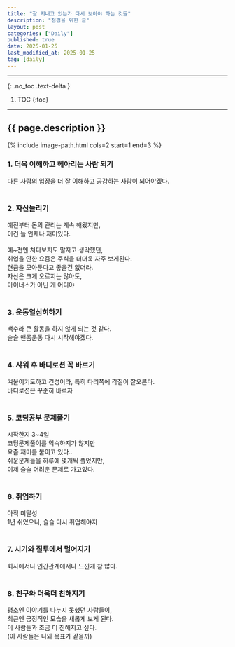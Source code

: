 ```yaml
---
title: "잘 지내고 있는가 다시 보아야 하는 것들"
description: "점검을 위한 글"
layout: post
categories: ["Daily"]
published: true
date: 2025-01-25
last_modified_at: 2025-01-25
tag: [daily]
---
```

---
{: .no_toc .text-delta }

1. TOC
{:toc}
---

<!-- 글의 제목은 ##
    나머지 큰 제목은 ###
    이후 나머지는 3개이상 -->

## {{ page.description }}

{% include image-path.html cols=2 start=1 end=3 %}
​<br>

### 1. 더욱 이해하고 헤아리는 사람 되기
다른 사람의 입장을 더 잘 이해하고 공감하는 사람이 되어야겠다.<br>
​<br>

### 2. 자산늘리기
예전부터 돈의 관리는 계속 해왔지만,<br>
이건 늘 언제나 재미있다.<br>
​<br>
예~전엔 쳐다보지도 말자고 생각했던,<br>
취업을 안한 요즘은 주식을 더더욱 자주 보게된다.<br>
현금을 모아둔다고 좋을건 없더라.<br>
자산은 크게 오르지는 않아도,<br>
마이너스가 아닌 게 어디야<br>
​<br>

### 3. 운동열심히하기
백수라 큰 활동을 하지 않게 되는 것 같다.<br>
슬슬 맨몸운동 다시 시작해야겠다.<br>
​<br>

### 4. 샤워 후 바디로션 꼭 바르기
겨울이기도하고 건성이라, 특히 다리쪽에 각질이 잘오른다.<br>
바디로션은 꾸준히 바르자<br>
​<br>

### 5. 코딩공부 문제풀기
시작한지 3~4일<br>
코딩문제풀이를 익숙하지가 않지만<br>
요즘 재미를 붙이고 있다..<br>
쉬운문제들을 하루에 몇개씩 풀었지만,<br>
이제 슬슬 어려운 문제로 가고있다.<br>
​<br>

### 6. 취업하기
아직 미달성<br>
1년 쉬었으니, 슬슬 다시 취업해야지<br>
​<br>

### 7. 시기와 질투에서 멀어지기
회사에서나 인간관계에서나 느낀게 참 많다.<br>
​<br>

### 8. 친구와 더욱더 친해지기
평소엔 이야기를 나누지 못했던 사람들이,<br>
최근엔 긍정적인 모습을 새롭게 보게 된다.<br>
이 사람들과 조금 더 친해지고 싶다.<br>
(이 사람들은 나와 목표가 같을까)<br>
​<br>